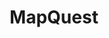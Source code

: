 ---
blog: https://devblog.mapquest.com/
codehost: https://github.com/MapQuest
facebook: https://www.facebook.com/MapQuest
guide: http://hello.mapquest.com/press/
images:
- mapquest-ar21.svg
- mapquest-icon.svg
logohandle: mapquest
sort: mapquest
tags:
- mapping
title: MapQuest
twitter: https://x.com/MapQuest
website: https://www.mapquest.com/
wikipedia: https://en.wikipedia.org/wiki/MapQuest
---